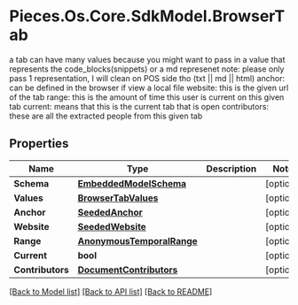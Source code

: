 # Pieces.Os.Core.SdkModel.BrowserTab
a tab can have many values because you might want to pass in a value that represents the code_blocks(snippets) or a md represenet note: please only pass 1 representation, I will clean on POS side tho (txt || md || html)  anchor: can be defined in the browser if view a local file  website: this is the given url of the tab  range: this is the amount of time this user is current on this given tab  current: means that this is the current tab that is open  contributors: these are all the extracted people from this given tab

## Properties

Name | Type | Description | Notes
------------ | ------------- | ------------- | -------------
**Schema** | [**EmbeddedModelSchema**](EmbeddedModelSchema.md) |  | [optional] 
**Values** | [**BrowserTabValues**](BrowserTabValues.md) |  | [optional] 
**Anchor** | [**SeededAnchor**](SeededAnchor.md) |  | [optional] 
**Website** | [**SeededWebsite**](SeededWebsite.md) |  | [optional] 
**Range** | [**AnonymousTemporalRange**](AnonymousTemporalRange.md) |  | [optional] 
**Current** | **bool** |  | [optional] 
**Contributors** | [**DocumentContributors**](DocumentContributors.md) |  | [optional] 

[[Back to Model list]](../README.md#documentation-for-models) [[Back to API list]](../README.md#documentation-for-api-endpoints) [[Back to README]](../README.md)

